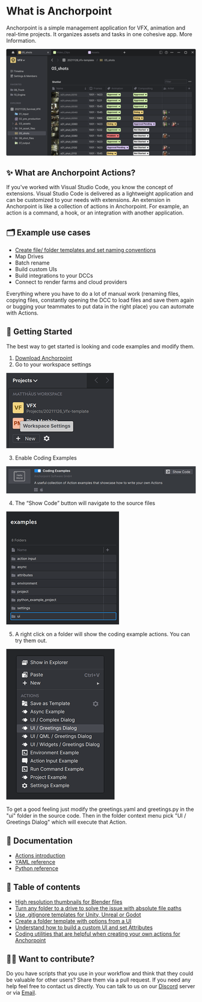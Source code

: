 # What is Anchorpoint
Anchorpoint is a simple management application for VFX, animation and real-time projects. It organizes assets and tasks in one cohesive app. More Information.

![Anchorpoint](https://raw.githubusercontent.com/Anchorpoint-Software/ap-actions-data/main/png/Mock_VFX.png)

## ✨ What are Anchorpoint Actions?
If you've worked with Visual Studio Code, you know the concept of extensions. Visual Studio Code is delivered as a lightweight application and can be customized to your needs with extensions.
An extension in Anchorpoint is like a collection of actions in Anchorpoint. For example, an action is a command, a hook, or an integration with another application.

## 🗂️ Example use cases

- [Create file/ folder templates and set naming conventions](https://www.anchorpoint.app/blog/automate-folder-structures-and-naming-conventions-without-writing-code)
- Map Drives
- Batch rename
- Build custom UIs
- Build integrations to your DCCs
- Connect to render farms and cloud providers

Everything where you have to do a lot of manual work (renaming files, copying files, constantly opening the DCC to load files and save them again or bugging your teammates to put data in the right place) you can automate with Actions.


## 🚀 Getting Started 
The best way to get started is looking and code examples and modify them.

1. [Download Anchorpoint](https://www.anchorpoint.app/)
2. Go to your workspace settings

![Workspace settings](https://raw.githubusercontent.com/Anchorpoint-Software/ap-actions-data/main/png/gettingStartedstep_1.png)

3. Enable Coding Examples

![Coding examples](https://raw.githubusercontent.com/Anchorpoint-Software/ap-actions-data/main/png/gettingStartedstep_2.png)

4. The “Show Code” button will navigate to the source files

![Source files](https://raw.githubusercontent.com/Anchorpoint-Software/ap-actions-data/main/png/gettingStartedstep_3.png)

5. A right click on a folder will show the coding example actions. You can try them out.

![Execute Action](https://raw.githubusercontent.com/Anchorpoint-Software/ap-actions-data/main/png/gettingStartedstep_4.png)

To get a good feeling just modify the greetings.yaml and greetings.py in the "ui" folder in the source code. Then in the folder context menu pick "UI / Greetings Dialog" which will execute that Action.

## 📖 Documentation
- [Actions introduction](https://docs.anchorpoint.app/docs/actions/create-actions/)
- [YAML reference](https://docs.anchorpoint.app/docs/actions/yaml/)
- [Python reference](https://docs.anchorpoint.app/docs/actions/python/)

## 📜 Table of contents
- [High resolution thumbnails for Blender files](blender)
- [Turn any folder to a drive to solve the issue with absolute file paths](drives)
- [Use .gitignore templates for Unity, Unreal or Godot](git/ignore%20files)
- [Create a folder template with options from a UI](template)
- [Understand how to build a custom UI and set Attributes](examples)
- [Coding utilities that are helpful when creating your own actions for Anchorpoint](coding)


## 👷‍♂️ Want to contribute?
Do you have scripts that you use in your workflow and think that they could be valuable for other users? Share them via a pull request. If you need any help feel free to contact us directly.
You can talk to us on our [Discord](https://discord.com/invite/ZPyPzvx) server or via [Email](mailto:support@anchorpoint.app).
